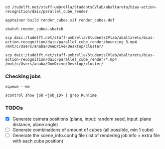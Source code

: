 

`cd /tudelft.net/staff-umbrella/StudentsCVlab/abaltaretu/bias-action-recognition/daic/parallel_cube_render`

`apptainer build render_cubes.sif render_cubes.def`

`sbatch render_cubes.sbatch`

`scp daic:/tudelft.net/staff-umbrella/StudentsCVlab/abaltaretu/bias-action-recognition/daic/parallel_cube_render/bouncing_3.mp4 /mnt/c/Users/anaba/OneDrive/Desktop/cluster/`

`scp daic:/tudelft.net/staff-umbrella/StudentsCVlab/abaltaretu/bias-action-recognition/daic/parallel_cube_render/*.mp4 /mnt/c/Users/anaba/OneDrive/Desktop/cluster/`

### Checking jobs
```
squeue --me

scontrol show job <job_ID> | grep RunTime
```


### TODOs

- [x] Generate camera positions (plane, input: random seed, input: plane distance, plane angle)
- [ ] Generate combinations of amount of cubes (all possible, min 1 cube)
- [ ] Generate the scene_info.config file (list of rendering job info + extra file with each cube position)